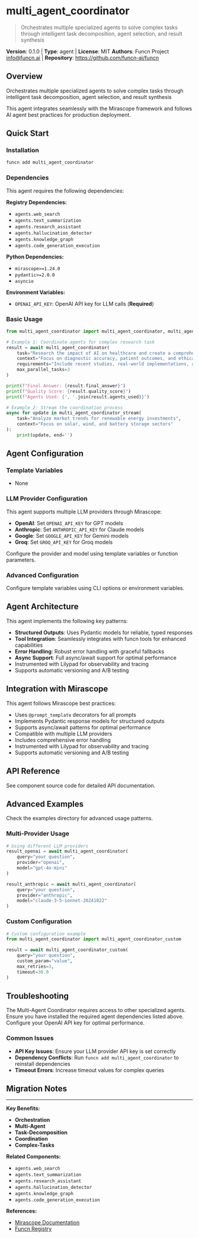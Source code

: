 # multi_agent_coordinator

> Orchestrates multiple specialized agents to solve complex tasks through intelligent task decomposition, agent selection, and result synthesis

**Version**: 0.1.0 | **Type**: agent | **License**: MIT
**Authors**: Funcn Project <info@funcn.ai> | **Repository**: https://github.com/funcn-ai/funcn

## Overview

Orchestrates multiple specialized agents to solve complex tasks through intelligent task decomposition, agent selection, and result synthesis

This agent integrates seamlessly with the Mirascope framework and follows AI agent best practices for production deployment.

## Quick Start

### Installation

```bash
funcn add multi_agent_coordinator
```

### Dependencies

This agent requires the following dependencies:

**Registry Dependencies:**
- `agents.web_search`
- `agents.text_summarization`
- `agents.research_assistant`
- `agents.hallucination_detector`
- `agents.knowledge_graph`
- `agents.code_generation_execution`

**Python Dependencies:**
- `mirascope>=1.24.0`
- `pydantic>=2.0.0`
- `asyncio`

**Environment Variables:**
- `OPENAI_API_KEY`: OpenAI API key for LLM calls (**Required**)

### Basic Usage

```python
from multi_agent_coordinator import multi_agent_coordinator, multi_agent_coordinator_stream

# Example 1: Coordinate agents for complex research task
result = await multi_agent_coordinator(
    task="Research the impact of AI on healthcare and create a comprehensive report",
    context="Focus on diagnostic accuracy, patient outcomes, and ethical considerations",
    requirements="Include recent studies, real-world implementations, and future predictions",
    max_parallel_tasks=3
)

print(f"Final Answer: {result.final_answer}")
print(f"Quality Score: {result.quality_score}")
print(f"Agents Used: {', '.join(result.agents_used)}")

# Example 2: Stream the coordination process
async for update in multi_agent_coordinator_stream(
    task="Analyze market trends for renewable energy investments",
    context="Focus on solar, wind, and battery storage sectors"
):
    print(update, end='')
```

## Agent Configuration

### Template Variables

- None

### LLM Provider Configuration

This agent supports multiple LLM providers through Mirascope:

- **OpenAI**: Set `OPENAI_API_KEY` for GPT models
- **Anthropic**: Set `ANTHROPIC_API_KEY` for Claude models
- **Google**: Set `GOOGLE_API_KEY` for Gemini models
- **Groq**: Set `GROQ_API_KEY` for Groq models

Configure the provider and model using template variables or function parameters.

### Advanced Configuration

Configure template variables using CLI options or environment variables.

## Agent Architecture

This agent implements the following key patterns:

- **Structured Outputs**: Uses Pydantic models for reliable, typed responses
- **Tool Integration**: Seamlessly integrates with funcn tools for enhanced capabilities
- **Error Handling**: Robust error handling with graceful fallbacks
- **Async Support**: Full async/await support for optimal performance
- Instrumented with Lilypad for observability and tracing
- Supports automatic versioning and A/B testing

## Integration with Mirascope

This agent follows Mirascope best practices:

- Uses `@prompt_template` decorators for all prompts
- Implements Pydantic response models for structured outputs
- Supports async/await patterns for optimal performance
- Compatible with multiple LLM providers
- Includes comprehensive error handling
- Instrumented with Lilypad for observability and tracing
- Supports automatic versioning and A/B testing

## API Reference

See component source code for detailed API documentation.

## Advanced Examples

Check the examples directory for advanced usage patterns.

### Multi-Provider Usage

```python
# Using different LLM providers
result_openai = await multi_agent_coordinator(
    query="your question",
    provider="openai",
    model="gpt-4o-mini"
)

result_anthropic = await multi_agent_coordinator(
    query="your question",
    provider="anthropic",
    model="claude-3-5-sonnet-20241022"
)
```

### Custom Configuration

```python
# Custom configuration example
from multi_agent_coordinator import multi_agent_coordinator_custom

result = await multi_agent_coordinator_custom(
    query="your question",
    custom_param="value",
    max_retries=3,
    timeout=30.0
)
```

## Troubleshooting

The Multi-Agent Coordinator requires access to other specialized agents. Ensure you have installed the required agent dependencies listed above. Configure your OpenAI API key for optimal performance.

### Common Issues

- **API Key Issues**: Ensure your LLM provider API key is set correctly
- **Dependency Conflicts**: Run `funcn add multi_agent_coordinator` to reinstall dependencies
- **Timeout Errors**: Increase timeout values for complex queries

## Migration Notes



---

**Key Benefits:**

- **Orchestration**
- **Multi-Agent**
- **Task-Decomposition**
- **Coordination**
- **Complex-Tasks**

**Related Components:**

- `agents.web_search`
- `agents.text_summarization`
- `agents.research_assistant`
- `agents.hallucination_detector`
- `agents.knowledge_graph`
- `agents.code_generation_execution`

**References:**

- [Mirascope Documentation](https://mirascope.com)
- [Funcn Registry](https://github.com/funcn-ai/funcn)
